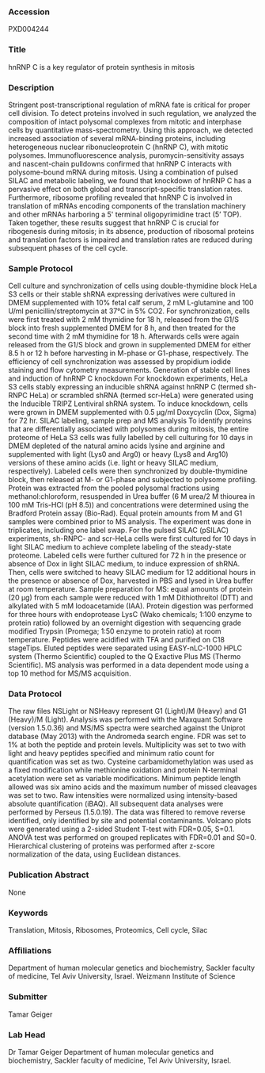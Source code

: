 ### Accession
PXD004244

### Title
hnRNP C is a key regulator of protein synthesis in mitosis

### Description
Stringent post-transcriptional regulation of mRNA fate is critical for proper cell division. To detect proteins involved in such regulation, we analyzed the composition of intact polysomal complexes from mitotic and interphase cells by quantitative mass-spectrometry. Using this approach, we detected increased association of several mRNA-binding proteins, including heterogeneous nuclear ribonucleoprotein C (hnRNP C), with mitotic polysomes. Immunofluorescence analysis, puromycin-sensitivity assays and nascent-chain pulldowns confirmed that hnRNP C interacts with polysome-bound mRNA during mitosis. Using a combination of pulsed SILAC and metabolic labeling, we found that knockdown of hnRNP C has a pervasive effect on both global and transcript-specific translation rates. Furthermore, ribosome profiling revealed that hnRNP C is involved in translation of mRNAs encoding components of the translation machinery and other mRNAs harboring a 5' terminal oligopyrimidine tract (5’ TOP). Taken together, these results suggest that hnRNP C is crucial for ribogenesis during mitosis; in its absence, production of ribosomal proteins and translation factors is impaired and translation rates are reduced during subsequent phases of the cell cycle.

### Sample Protocol
Cell culture and synchronization of cells using double-thymidine block HeLa S3 cells or their stable shRNA expressing derivatives were cultured in DMEM supplemented with 10% fetal calf serum, 2 mM L-glutamine and 100 U/ml penicillin/streptomycin at 37°C in 5% CO2. For synchronization, cells were first treated with 2 mM thymidine for 18 h, released from the G1/S block into fresh supplemented DMEM for 8 h, and then treated for the second time with 2 mM thymidine for 18 h. Afterwards cells were again released from the G1/S block and grown in supplemented DMEM for either 8.5 h or 12 h before harvesting in M-phase or G1-phase, respectively. The efficiency of cell synchronization was assessed by propidium iodide staining and flow cytometry measurements.  Generation of stable cell lines and induction of hnRNP C knockdown  For knockdown experiments, HeLa S3 cells stably expressing an inducible shRNA against hnRNP C (termed sh-RNPC HeLa) or scrambled shRNA (termed scr-HeLa) were generated using the Inducible TRIPZ Lentiviral shRNA system. To induce knockdown, cells were grown in DMEM supplemented with 0.5 µg/ml Doxycyclin (Dox, Sigma) for 72 hr.   SILAC labeling, sample prep and MS analysis To identify proteins that are differentially associated with polysomes during mitosis, the entire proteome of HeLa S3 cells was fully labelled by cell culturing for 10 days in DMEM depleted of the natural amino acids lysine and arginine and supplemented with light (Lys0 and Arg0) or heavy (Lys8 and Arg10) versions of these amino acids (i.e. light or heavy SILAC medium, respectively). Labeled cells were then synchronized by double-thymidine block, then released at M- or G1-phase and subjected to polysome profiling. Protein was extracted from the pooled polysomal fractions using methanol:chloroform, resuspended in Urea buffer (6 M urea/2 M thiourea in 100 mM Tris-HCl (pH 8.5)) and concentrations were determined using the Bradford Protein assay (Bio-Rad). Equal protein amounts from M and G1 samples were combined prior to MS analysis. The experiment was done in triplicates, including one label swap.  For the pulsed SILAC (pSILAC) experiments, sh-RNPC- and scr-HeLa cells were first cultured for 10 days in light SILAC medium to achieve complete labeling of the steady-state proteome. Labeled cells were further cultured for 72 h in the presence or absence of Dox in light SILAC medium, to induce expression of shRNA. Then, cells were switched to heavy SILAC medium for 12 additional hours in the presence or absence of Dox, harvested in PBS and lysed in Urea buffer at room temperature. Sample preparation for MS: equal amounts of protein (20 µg) from each sample were reduced with 1 mM Dithiothreitol (DTT) and alkylated with 5 mM Iodoacetamide (IAA). Protein digestion was performed for three hours with endoprotease LysC (Wako chemicals; 1:100 enzyme to protein ratio) followed by an overnight digestion with sequencing grade modified Trypsin (Promega; 1:50 enzyme to protein ratio) at room temperature. Peptides were acidified with TFA and purified on C18 stageTips. Eluted peptides were separated using EASY-nLC-1000 HPLC system (Thermo Scientific) coupled to the Q Exactive Plus MS (Thermo Scientific). MS analysis was performed in a data dependent mode using a top 10 method for MS/MS acquisition.

### Data Protocol
The raw files NSLight or NSHeavy represent G1 (Light)/M (Heavy) and G1 (Heavy)/M (Light). Analysis was performed with the Maxquant Software (version 1.5.0.36) and MS/MS spectra were searched against the Uniprot database (May 2013) with the Andromeda search engine. FDR was set to 1% at both the peptide and protein levels. Multiplicity was set to two with light and heavy peptides specified and minimum ratio count for quantification was set as two. Cysteine carbamidomethylation was used as a fixed modification while methionine oxidation and protein N-terminal acetylation were set as variable modifications. Minimum peptide length allowed was six amino acids and the maximum number of missed cleavages was set to two. Raw intensities were normalized using intensity-based absolute quantification (iBAQ). All subsequent data analyses were performed by Perseus (1.5.0.19). The data was filtered to remove reverse identified, only identified by site and potential contaminants. Volcano plots were generated using a 2-sided Student T-test with FDR=0.05, S=0.1. ANOVA test was performed on grouped replicates with FDR=0.01 and S0=0. Hierarchical clustering of proteins was performed after z-score normalization of the data, using Euclidean distances.

### Publication Abstract
None

### Keywords
Translation, Mitosis, Ribosomes, Proteomics, Cell cycle, Silac

### Affiliations
Department of human molecular genetics and biochemistry, Sackler faculty of medicine, Tel Aviv University, Israel.
Weizmann Institute of Science

### Submitter
Tamar Geiger

### Lab Head
Dr Tamar Geiger
Department of human molecular genetics and biochemistry, Sackler faculty of medicine, Tel Aviv University, Israel.


